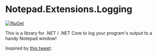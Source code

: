 # Notepad.Extensions.Logging

[![NuGet](https://pbs.twimg.com/media/EYfBQ5cXsAEcu2e?format=jpg&name=orig)](https://www.nuget.org/packages/Notepad.Extensions.Logging/)

This is a library for .NET / .NET Core to log your program's output to a handy Notepad window!

Inspired by [this tweet](https://twitter.com/steveklabnik/status/1263190719721766918):

